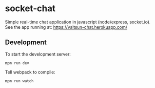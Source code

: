 
# socket-chat

Simple real-time chat application in javascript (node/express, socket.io).
See the app running at: https://valtsun-chat.herokuapp.com/


## Development

To start the development server:
```
npm run dev
```

Tell webpack to compile:
```
npm run watch
```
